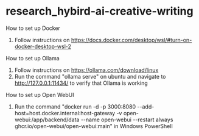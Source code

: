 # research_hybird-ai-creative-writing

How to set up Docker
1. Follow instructions on https://docs.docker.com/desktop/wsl/#turn-on-docker-desktop-wsl-2

How to set up Ollama
1. Follow instructions on https://ollama.com/download/linux
2. Run the command "ollama serve" on ubuntu and navigate to http://127.0.0.1:11434/ to verify that Ollama is working

How to set up Open WebUI
1. Run the command "docker run -d -p 3000:8080 --add-host=host.docker.internal:host-gateway -v open-webui:/app/backend/data --name open-webui --restart always ghcr.io/open-webui/open-webui:main" in Windows PowerShell 
